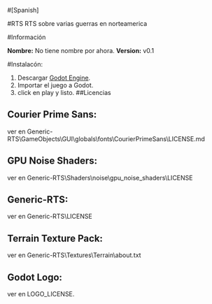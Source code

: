 #[Spanish]

#RTS
RTS sobre varias guerras en norteamerica

#Información

**Nombre:** No tiene nombre por ahora.
**Version:** v0.1

#Instalacón:
1) Descargar [Godot Engine](http://godotengine.org).
2) Importar el juego a Godot.
3) click en play y listo.
##Licencias

## Courier Prime Sans:
ver en Generic-RTS\GameObjects\GUI\globals\fonts\CourierPrimeSans\LICENSE.md
## GPU Noise Shaders:
ver en Generic-RTS\Shaders\noise\gpu_noise_shaders\LICENSE
## Generic-RTS:
ver en Generic-RTS\LICENSE
## Terrain Texture Pack:
ver en Generic-RTS\Textures\Terrain\about.txt
## Godot Logo:
ver en LOGO_LICENSE.